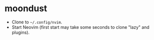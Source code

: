 # moondust

-	Clone to `~/.config/nvim`.
-	Start Neovim (first start may take some seconds to clone "lazy" and plugins).
